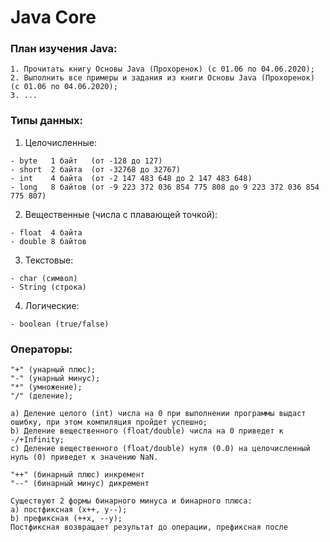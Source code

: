 # Java Core

### План изучения Java:
```
1. Прочитать книгу Основы Java (Прохоренок) (с 01.06 по 04.06.2020);
2. Выполнить все примеры и задания из книги Основы Java (Прохоренок) (с 01.06 по 04.06.2020);
3. ...
```
### Типы данных:

1. Целочисленные:
```
- byte   1 байт   (от -128 до 127)                                               
- short  2 байта  (от -32768 до 32767)                                          
- int    4 байта  (от -2 147 483 648 до 2 147 483 648)                          
- long   8 байтов (от -9 223 372 036 854 775 808 до 9 223 372 036 854 775 807)  
```			
2. Вещественные (числа с плавающей точкой):
```
- float  4 байта
- double 8 байтов
```
3. Текстовые:
```
- char (символ)
- String (строка)
```
4. Логические:
```
- boolean (true/false)
```
### Операторы:
```
"+" (унарный плюс);
"-" (унарный минус);
"*" (умножение);
"/" (деление);
```
```
a) Деление целого (int) числа на 0 при выполнении программы выдаст ошибку, при этом компиляция пройдет успешно;
b) Деление вещественного (float/double) числа на 0 приведет к -/+Infinity;
c) Деление вещественного (float/double) нуля (0.0) на целочисленный нуль (0) приведет к значению NaN.
``` 
```
"++" (бинарный плюс) инкремент
"--" (бинарный минус) дикремент
``` 
```
Существуют 2 формы бинарного минуса и бинарного плюса:
a) постфиксная (x++, y--);
b) префиксная (++x, --y);
Постфиксная возвращает результат до операции, префиксная после
```